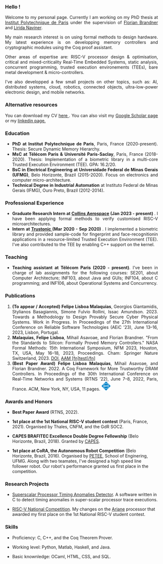 
### Hello !

<div style="text-align: justify"> 

<p>Welcome to my personal page. Currently I am working on my PhD thesis at  <a href="https://www.ip-paris.fr/en">Institut Polytechnique de Paris</a> under the supervision of 
<a href="https://perso.telecom-paristech.fr/brandner/">Florian Brandner</a> and <a href="https://www.telecom-paris.fr/lirida-naviner?l=en">Lirida Naviner</a>.</p>

<p>My main research interest is on using formal methods to design hardware. My latest experience is on developping memory controllers and cryptographic modules using the Coq proof assistant. </p>

<p>Other areas of expertise are: RISC-V processor design & optimisation, critical and mixed-criticality Real-Time Embedded Systems, static analysis, concurrent programming, trusted execution environements (TEEs), bare metal development & micro-controllers.</p>

<p>I've also developped a few small projects on other topics, such as: AI, distributed systems, cloud, robotics, connected objects, ultra-low-power electronic design, and mobile networks.</p>

</div>

### Alternative resources

<div style="text-align: justify"> 

<p>You can download my CV <a href="https://drive.google.com/file/d/16KTJP_IRu9BfBpAFQEVvA9rJ0BC8kSoq/view?usp=share_link"> here </a>. You can also visit my <a href="https://scholar.google.com/citations?user=05zNVBwAAAAJ&hl=en&oi=sra"> Google Scholar page </a> or my <a href="https://www.linkedin.com/in/felipe-lisboa/"> linkedin page. </a> </p>

</div>

### Education

<div style="text-align: justify"> 

<ul>
<li> <strong>PhD at Institut Polytechnique de Paris</strong>, Paris, France (2020-present). Thesis: Secure Dynamic Memory Hierarchy.</li>
<li> <strong>MsC at Télécom Paris & Université Paris-Saclay</strong>, Paris, France  (2018-2020). Thesis: Implementation of a biometric library in a multi-core Trusted Execution Environment (TEE). GPA: 16.2/20.</li>
<li> <strong>BsC in Electrical Engineering at Universidade Federal de Minas Gerais (UFMG)</strong>, Belo Horizonte, Brazil (2015-2020). Focus on electronics and computer micro-architecture.</li>
<li> <strong>Technical Degree in Industrial Automation</strong> at Instituto Federal de Minas Gerais (IFMG), Ouro Preto, Brazil (2012-2014).</li>
</ul>

</div>

### Professional Experience

<div style="text-align: justify"> 

<ul>
<li> <strong> Graduate Research Intern at <a href="https://www.collinsaerospace.com/">Collins Aerospace</a> (Jan 2023 - present) </strong>. I have been applying formal methods to verify customised RISC-V microarchitectures. </li>

<li> <strong> Intern at <a href="https://www.trustonic.com/"> Trustonic </a> (Mar 2020 - Sep 2020) </strong>. I implemented a biometric library and provided sample-code for fingerprint and face-recognitionin applications in a resource-limited Trusted Execution Environment (TEE). I've also contributed to the TEE by enabling C++ support on the kernel. </li>
</ul>

</div>


### Teaching
<div style="text-align: justify"> 
<ul>
<li> <strong> Teaching assistant at Télécom Paris (2020 - present)</strong>. I've been in charge of lab assignments for the following courses: SE201, about Computer Architecture; INF103, about Java and GUIs; INF104, about C programming; and INF106, about Operational Systems and Concurrency.</li>
</ul>
</div>

### Publications

<div style="text-align: justify"> 

<ol>
<li> <strong> (To appear / Accepted) </strong> <strong>Felipe Lisboa Malaquias</strong>, Georgios Giantamidis, Stylianos Basagiannis, Simone Fulvio Rollini, Issac Amundson. 2023. Towards a Methodology to Design Provably Secure Cyber Physical Systems. Work in Progress. In Proceedings of the 27th International Conference on Reliable Software Technologies (AEiC ’23), June 13–16, 2023, Lisbon, Portugal.</li> 

<li> <strong> Malaquias, Felipe Lisboa</strong>, Mihail Asavoae, and Florian Brandner. "From the Standards to Silicon: Formally Proved Memory Controllers." NASA Formal Methods: 15th International Symposium, NFM 2023, Houston, TX, USA, May 16–18, 2023, Proceedings. Cham: Springer Nature Switzerland, 2023. 
<a href="https://link.springer.com/chapter/10.1007/978-3-031-33170-1_18"> DOI</a>, <a href="https://perso.telecom-paristech.fr/brandner/paper/nfm23-lisboa-aam.pdf"> AAM [fn]test[/fn]</a></li>

<li> <strong> (Best Paper Award) </strong> <strong>Felipe Lisboa Malaquias</strong>, Mihail Asavoae, and Florian Brandner. 2022. A Coq Framework for More Trustworthy DRAM Controllers. In Proceedings of the 30th International Conference on Real-Time Networks and Systems (RTNS ’22), June 7–8, 2022, Paris, France. ACM, New York, NY, USA, 11 pages. 
<a href="https://dl.acm.org/doi/10.1145/3534879.3534907?cid=99660422484"> <img alt="acm" src="assets/img/acm.png" width="30" height="30"> </a> </li> 
</ol>

</div>

### Awards and Honors

- **Best Paper Award** (RTNS, 2022).

- **1st place at the 1st National RISC-V student contest** (Paris, France, 2021). Organised by Thales, CNFM, and the GdR SOC2.

- **CAPES BRAFITEC Excellence Double Degree Fellowship** (Belo Horizonte, Brazil, 2018). Granted by [CAPES](https://www.gov.br/capes/pt-br).

- **1st place at CoRA, the Autonomous Robot Competition** (Belo Horizonte, Brazil, 2016). Organised by [PETEE](http://www.petee.cpdee.ufmg.br/), School of Enginering, UFMG. Along with two teamates, I've designed a high speed line follower robot. Our robot's performance granted us first place in the competition. 

### Research Projects

- [Superscalar Processor Timing Anomalies Detector](https://github.com/felipelisboa-ml/RISC-V-competition). A software written in C to detect timing anomalies in super-scalar processor trace executions.

- [RISC-V National Competition](https://github.com/felipelisboa-ml/RISC-V-competition). My changes on the [Ariane](https://github.com/lowRISC/ariane) processor that awarded my first place on the 1st National RISC-V student contest.

### Skills

<!-- <div style="text-align: justify">  -->

- Proficiency: C, C++, and the Coq Theorem Prover.

- Working level: Python, Matlab, Haskell, and Java.

- Basic knownledge: OCaml, HTML, CSS, and SQL.

<!-- </div> -->	
